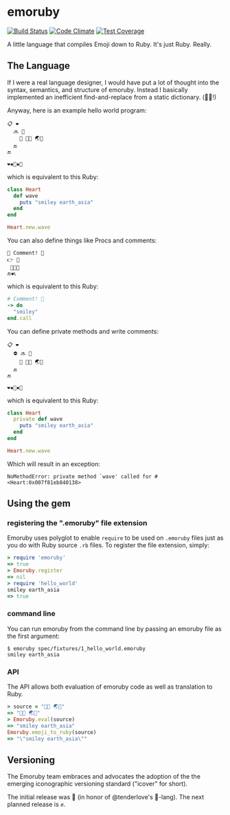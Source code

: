 # emoruby

[![Build Status](https://travis-ci.org/searls/emoruby.svg?branch=master)](https://travis-ci.org/searls/emoruby) [![Code Climate](https://codeclimate.com/github/searls/emoruby/badges/gpa.svg)](https://codeclimate.com/github/searls/emoruby) [![Test Coverage](https://codeclimate.com/github/searls/emoruby/badges/coverage.svg)](https://codeclimate.com/github/searls/emoruby)

A little language that compiles Emoji down to Ruby. It's just Ruby. Really.

## The Language

If I were a real language designer, I would have put a lot of thought into the syntax, semantics, and structure of emoruby. Instead I basically implemented an inefficient find-and-replace from a static dictionary. (🐄🎩!)

Anyway, here is an example hello world program:

```emoruby
📋 ❤️
  🔜 👋
    👀 💬😃 🌏💬
  🔚
🔚

❤️▪️🐣▪️👋
```

which is equivalent to this Ruby:

``` ruby
class Heart
  def wave
    puts "smiley earth_asia"
  end
end

Heart.new.wave
```

You can also define things like Procs and comments:

```emoruby
💭 Comment! 👋
👉 🔨
 💬😃💬
🔚▪️📞
```

which is equivalent to this Ruby:

```ruby
# Comment! 👋
-> do
  "smiley"
end.call
```

You can define private methods and write comments:

```emoruby
📋 ❤️
  ⛔️ 🔜 👋
    👀 💬😃 🌏💬
  🔚
🔚

❤️▪️🐣▪️👋
```

which is equivalent to this Ruby:

```ruby
class Heart
  private def wave
    puts "smiley earth_asia"
  end
end

Heart.new.wave
```

Which will result in an exception:

```
NoMethodError: private method `wave' called for #<Heart:0x007f81eb840138>
```

## Using the gem

### registering the ".emoruby" file extension

Emoruby uses polyglot to enable `require` to be used on `.emoruby` files just as you do with Ruby source `.rb` files. To register the file extension, simply:

```ruby
> require 'emoruby'
=> true
> Emoruby.register
=> nil
> require 'hello_world'
smiley earth_asia
=> true
```

### command line

You can run emoruby from the command line by passing an emoruby file as the first argument:

```shell
$ emoruby spec/fixtures/1_hello_world.emoruby
smiley earth_asia
```

### API

The API allows both evaluation of emoruby code as well as translation to Ruby.

```ruby
> source = "💬😃 🌏💬"
=> "💬😃 🌏💬"
> Emoruby.eval(source)
=> "smiley earth_asia"
Emoruby.emoji_to_ruby(source)
=> "\"smiley earth_asia\""
```

## Versioning

The Emoruby team embraces and advocates the adoption of the the emerging iconographic versioning standard ("icover" for short).

The initial release was 💩 (in honor of @tenderlove's 💩-lang). The next planned release is ✊.

